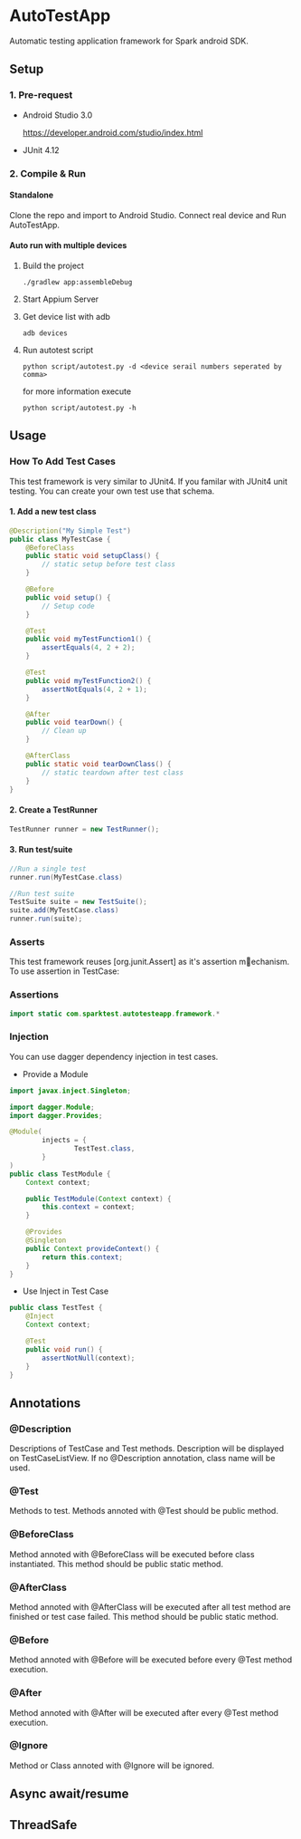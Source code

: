 # AutoTestApp

Automatic testing application framework for Spark android SDK.

## Setup 

### 1. Pre-request

- Android Studio 3.0

    <https://developer.android.com/studio/index.html>

- JUnit 4.12

### 2. Compile & Run

#### Standalone

Clone the repo and import to Android Studio. Connect real device and Run AutoTestApp.

#### Auto run with multiple devices

1. Build the project

    ```shell
    ./gradlew app:assembleDebug
    ```

1. Start Appium Server

1. Get device list with adb

    ```shell
    adb devices
    ```

1. Run autotest script

    ```shell
    python script/autotest.py -d <device serail numbers seperated by comma>
    ```
    for more information execute
    ```shell
    python script/autotest.py -h
    ```

## Usage

### How To Add Test Cases

This test framework is very similar to JUnit4. If you familar with JUnit4 unit testing. You can create your own test use that schema.

#### 1. Add a new test class

```java
@Description("My Simple Test")
public class MyTestCase {
    @BeforeClass
    public static void setupClass() {
        // static setup before test class
    }

    @Before
    public void setup() {
        // Setup code
    }

    @Test
    public void myTestFunction1() {
        assertEquals(4, 2 + 2);
    }

    @Test
    public void myTestFunction2() {
        assertNotEquals(4, 2 + 1);
    }

    @After
    public void tearDown() {
        // Clean up
    }

    @AfterClass
    public static void tearDownClass() {
        // static teardown after test class
    }
}
```

#### 2. Create a TestRunner

```java
TestRunner runner = new TestRunner();
```

#### 3. Run test/suite

```java
//Run a single test
runner.run(MyTestCase.class)

//Run test suite
TestSuite suite = new TestSuite();
suite.add(MyTestCase.class)
runner.run(suite);
```

### Asserts

This test framework reuses [org.junit.Assert] as it's assertion mechanism. To use assertion in TestCase:
### Assertions

```java
import static com.sparktest.autotesteapp.framework.*
```

### Injection

You can use dagger dependency injection in test cases.

- Provide a Module

```java
import javax.inject.Singleton;

import dagger.Module;
import dagger.Provides;

@Module(
        injects = {
                TestTest.class,
        }
)
public class TestModule {
    Context context;

    public TestModule(Context context) {
        this.context = context;
    }

    @Provides
    @Singleton
    public Context provideContext() {
        return this.context;
    }
}
```

- Use Inject in Test Case

```java
public class TestTest {
    @Inject
    Context context;

    @Test
    public void run() {
        assertNotNull(context);
    }
}
```


## Annotations

### @Description

Descriptions of TestCase and Test methods. Description will be displayed on TestCaseListView. If no @Description annotation, class name will be used.

### @Test

Methods to test. Methods annoted with @Test should be public method.

### @BeforeClass

Method annoted with @BeforeClass will be executed before class instantiated. This method should be public static method.

### @AfterClass

Method annoted with @AfterClass will be executed after all test method are finished or test case failed. This method should be public static method.

### @Before

Method annoted with @Before will be executed before every @Test method execution.

### @After

Method annoted with @After will be executed after every @Test method execution.

### @Ignore

Method or Class annoted with @Ignore will be ignored.

## Async await/resume

## ThreadSafe
